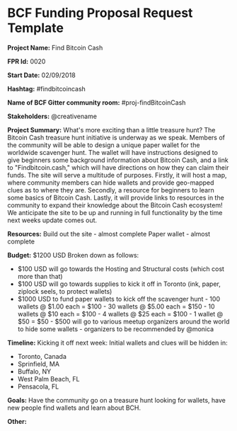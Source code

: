 
# BCF Funding Proposal Request Template

**Project Name:**
Find Bitcoin Cash

**FPR Id:**
0020

**Start Date:**
02/09/2018

**Hashtag:**
#findbitcoincash

**Name of BCF Gitter community room:**
#proj-findBitcoinCash

**Stakeholders:**
@creativename

**Project Summary:**
What&#39;s more exciting than a little treasure hunt? The Bitcoin Cash treasure hunt initiative is underway as we speak. Members of the community will be able to design a unique paper wallet for the worldwide scavenger hunt. The wallet will have instructions designed to give beginners some background information about Bitcoin Cash, and a link to &quot;Findbitcoin.cash,&quot; which will have directions on how they can claim their funds. The site will serve a multitude of purposes. Firstly, it will host a map, where community members can hide wallets and provide geo-mapped clues as to where they are. Secondly, a resource for beginners to learn some basics of Bitcoin Cash. Lastly, it will provide links to resources in the community to expand their knowledge about the Bitcoin Cash ecosystem! We anticipate the site to be up and running in full functionality by the time next weeks update comes out.

**Resources:**
Build out the site - almost complete
Paper wallet - almost complete

**Budget:**
$1200 USD Broken down as follows:
- $100 USD will go towards the Hosting and Structural costs (which cost more than that)
- $100 USD will go towards supplies to kick it off in Toronto (ink, paper, ziplock seels, to protect wallets)
- $1000 USD to fund paper wallets to kick off the scavenger hunt
        - 100 wallets @ $1.00 each = $100
        - 30 wallets @ $5.00 each = $150
        - 10 wallets @ $10 each = $100
        - 4 wallets @ $25 each = $100
        - 1 wallet @ $50 = $50
        - $500 will go to various meetup organizers around the world to hide some wallets - organizers to be recommended by @monica


**Timeline:**
Kicking it off next week:
Initial wallets and clues will be hidden in: 
- Toronto, Canada
- Sprinfield, MA
- Buffalo, NY  
- West Palm Beach, FL
- Pensacola, FL

**Goals:**
Have the community go on a treasure hunt looking for wallets, have new people find wallets and learn about BCH. 

**Other:**
 
